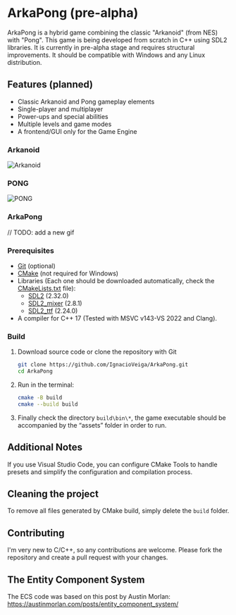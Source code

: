 # ArkaPong (pre-alpha)

ArkaPong is a hybrid game combining the classic "Arkanoid" (from NES) with "Pong". This game is being developed from scratch in C++ using SDL2 libraries. It is currently in pre-alpha stage and requires structural improvements. It should be compatible with Windows and any Linux distribution.

## Features (planned)
- Classic Arkanoid and Pong gameplay elements
- Single-player and multiplayer
- Power-ups and special abilities
- Multiple levels and game modes
- A frontend/GUI only for the Game Engine

### Arkanoid
![Arkanoid](https://images.squarespace-cdn.com/content/v1/5e004a01af59914152deea6d/1604237320287-Q5RPEEJ8B77OTM4OSGXV/Brick+Breaker.gif)

### PONG
![PONG](https://www.retrogames.cz/games/530/Pong-gameplay.gif)

### ArkaPong
// TODO: add a new gif

### Prerequisites
- [Git](https://git-scm.com/) (optional)
- [CMake](https://cmake.org/download/) (not required for Windows)
- Libraries (Each one should be downloaded automatically, check the <a href="CMakeLists.txt">CMakeLists.txt</a> file):
  - [SDL2](https://github.com/libsdl-org/SDL) (2.32.0)
  - [SDL2_mixer](https://github.com/libsdl-org/SDL_mixer) (2.8.1)
  - [SDL2_ttf](https://github.com/libsdl-org/SDL_ttf) (2.24.0)
- A compiler for C++ 17 (Tested with MSVC v143-VS 2022 and Clang).

### Build
1. Download source code or clone the repository with Git
   ```sh
   git clone https://github.com/IgnacioVeiga/ArkaPong.git
   cd ArkaPong
   ```

2. Run in the terminal:
   ``` sh
   cmake -B build
   cmake --build build
   ```

3. Finally check the directory ``build\bin\*``, the game executable should be accompanied by the “assets” folder in order to run.

## Additional Notes
If you use Visual Studio Code, you can configure CMake Tools to handle presets and simplify the configuration and compilation process.

## Cleaning the project
To remove all files generated by CMake build, simply delete the ``build`` folder.

## Contributing
I'm very new to C/C++, so any contributions are welcome. Please fork the repository and create a pull request with your changes.

## The Entity Component System
The ECS code was based on this post by Austin Morlan:
https://austinmorlan.com/posts/entity_component_system/
